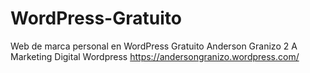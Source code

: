 # WordPress-Gratuito
Web de marca personal en WordPress Gratuito
Anderson Granizo 
2 A Marketing Digital 
Wordpress  https://andersongranizo.wordpress.com/
